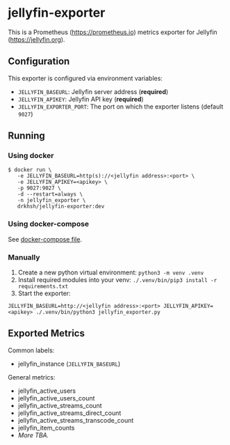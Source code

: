 # jellyfin-exporter

This is a Prometheus (https://prometheus.io) metrics exporter for Jellyfin (https://jellyfin.org).

## Configuration

This exporter is configured via environment variables:

- `JELLYFIN_BASEURL`: Jellyfin server address (**required**)
- `JELLYFIN_APIKEY`: Jellyfin API key (**required**)
- `JELLYFIN_EXPORTER_PORT`: The port on which the exporter listens (default `9027`)

## Running

### Using docker

```
$ docker run \
   -e JELLYFIN_BASEURL=http(s)://<jellyfin address>:<port> \
   -e JELLYFIN_APIKEY=<apikey> \
   -p 9027:9027 \
   -d --restart=always \
   -n jellyfin_exporter \
   drkhsh/jellyfin-exporter:dev
```

### Using docker-compose

See [docker-compose file](docker-compose.yml).

### Manually

1. Create a new python virtual environment: `python3 -m venv .venv`
2. Install required modules into your venv: `./.venv/bin/pip3 install -r requirements.txt`
3. Start the exporter:

```
JELLYFIN_BASEURL=http://<jellyfin address>:<port> JELLYFIN_APIKEY=<apikey> ./.venv/bin/python3 jellyfin_exporter.py
```

## Exported Metrics

Common labels:
  - jellyfin_instance (`JELLYFIN_BASEURL`)

General metrics:
- jellyfin_active_users
- jellyfin_active_users_count
- jellyfin_active_streams_count
- jellyfin_active_streams_direct_count
- jellyfin_active_streams_transcode_count
- jellyfin_item_counts
- *More TBA.*

